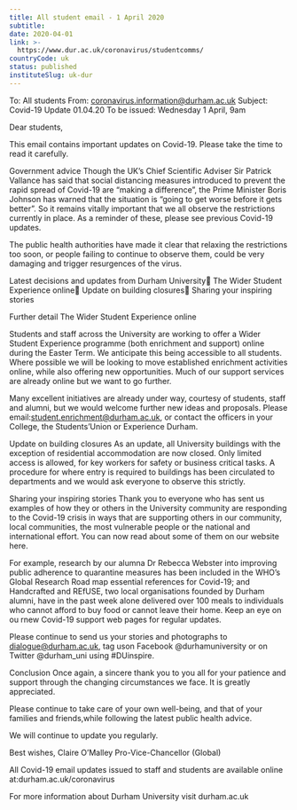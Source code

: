 ```yaml
---
title: All student email - 1 April 2020
subtitle: 
date: 2020-04-01
link: >-
  https://www.dur.ac.uk/coronavirus/studentcomms/
countryCode: uk
status: published
instituteSlug: uk-dur
---
```

To: All students
From: coronavirus.information@durham.ac.uk
Subject: Covid-19 
Update 01.04.20
To be issued: Wednesday 1 April, 9am

Dear students,

This email contains important updates on Covid-19. Please take the time to read it carefully.

Government advice
Though the UK’s Chief Scientific Adviser Sir Patrick Vallance has said that social distancing measures introduced to prevent the rapid spread of Covid-19 are “making a difference”, the Prime Minister Boris Johnson has warned that the situation is “going to get worse before it gets better”. So it remains vitally important that we all observe the restrictions currently in place. As a reminder of these, please see previous Covid-19 updates.

The public health authorities have made it clear that relaxing the restrictions too soon, or people failing to continue to observe them, could be very damaging and trigger resurgences of the virus.

Latest decisions and updates from Durham University 
The Wider Student Experience online 
Update on building closures 
Sharing your inspiring stories

Further detail
The Wider Student Experience online

Students and staff across the University are working to offer a Wider Student Experience programme (both enrichment and support) online during the Easter Term. We anticipate this being accessible to all students. Where possible we will be looking to move established enrichment activities online, while also offering new opportunities. Much of our support services are already online but we want to go further.

Many excellent initiatives are already under way, courtesy of students, staff and alumni, but we would welcome further new ideas and proposals. Please email:student.enrichment@durham.ac.uk, or contact the officers in your College, the Students’Union or Experience Durham.

Update on building closures
As an update, all University buildings with the exception of residential accommodation are now closed. Only limited access is allowed, for key workers for safety or business critical tasks. A procedure for where entry is required to buildings has been circulated to departments and we would ask everyone to observe this strictly.

Sharing your inspiring stories
Thank you to everyone who has sent us examples of how they or others in the University community are responding to the Covid-19 crisis in ways that are supporting others in our community, local communities, the most vulnerable people or the national and international effort. You can now read about some of them on our website here. 

For example, research by our alumna Dr Rebecca Webster into improving public adherence to quarantine measures has been included in the WHO’s Global Research Road map essential references for Covid-19; and Handcrafted and REfUSE, two local organisations founded by Durham alumni, have in the past week alone delivered over 100 meals to individuals who cannot afford to buy food or cannot leave their home. Keep an eye on ou rnew Covid-19 support web pages for regular updates.

Please continue to send us your stories and photographs to dialogue@durham.ac.uk, tag uson Facebook @durhamuniversity or on Twitter @durham_uni using #DUinspire.

Conclusion 
Once again, a sincere thank you to you all for your patience and support through the changing circumstances we face. It is greatly appreciated.

Please continue to take care of your own well-being, and that of your families and friends,while following the latest public health advice.

We will continue to update you regularly.

Best wishes,
Claire O’Malley Pro-Vice-Chancellor (Global)

All Covid-19 email updates issued to staff and students are available online at:durham.ac.uk/coronavirus

For more information about Durham University visit durham.ac.uk